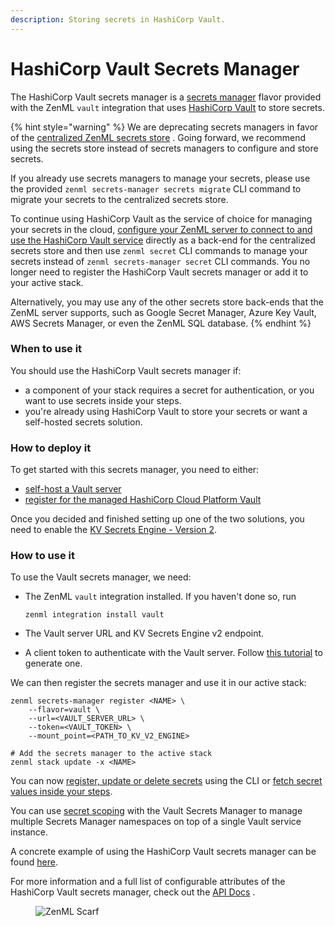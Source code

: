 ```yaml
---
description: Storing secrets in HashiCorp Vault.
---
```


# HashiCorp Vault Secrets Manager

The HashiCorp Vault secrets manager is a [secrets manager](secrets-managers.md) flavor provided with the ZenML `vault`
integration that uses [HashiCorp Vault](https://www.vaultproject.io/) to store secrets.

{% hint style="warning" %}
We are deprecating secrets managers in favor of
the [centralized ZenML secrets store](/docs/book/platform-guide/set-up-your-mlops-platform/use-the-secret-store/use-the-secret-store.md)
. Going forward, we recommend using the secrets store instead of secrets managers to configure and store secrets.

If you already use secrets managers to manage your secrets, please use the
provided `zenml secrets-manager secrets migrate` CLI command to migrate your secrets to the centralized secrets store.

To continue using HashiCorp Vault as the service of choice for managing your secrets in the
cloud, [configure your ZenML server to connect to and use the HashiCorp Vault service](/docs/book/platform-guide/set-up-your-mlops-platform/deploy-zenml/deploy-zenml.md)
directly as a back-end for the centralized secrets store and then use `zenml secret` CLI commands to manage your secrets
instead of `zenml secrets-manager secret` CLI commands. You no longer need to register the HashiCorp Vault secrets
manager or add it to your active stack.

Alternatively, you may use any of the other secrets store back-ends that the ZenML server supports, such as Google
Secret Manager, Azure Key Vault, AWS Secrets Manager, or even the ZenML SQL database.
{% endhint %}

### When to use it

You should use the HashiCorp Vault secrets manager if:

* a component of your stack requires a secret for authentication, or you want to use secrets inside your steps.
* you're already using HashiCorp Vault to store your secrets or want a self-hosted secrets solution.

### How to deploy it

To get started with this secrets manager, you need to either:

* [self-host a Vault server](https://www.vaultproject.io/docs/install)
* [register for the managed HashiCorp Cloud Platform Vault](https://cloud.hashicorp.com/docs/vault)

Once you decided and finished setting up one of the two solutions, you need to enable
the [KV Secrets Engine - Version 2](https://www.vaultproject.io/docs/secrets/kv/kv-v2).

### How to use it

To use the Vault secrets manager, we need:

* The ZenML `vault` integration installed. If you haven't done so, run

  ```shell
  zenml integration install vault
  ```
* The Vault server URL and KV Secrets Engine v2 endpoint.
* A client token to authenticate with the Vault server.
  Follow [this tutorial](https://learn.hashicorp.com/tutorials/vault/tokens?in=vault/tokens) to generate one.

We can then register the secrets manager and use it in our active stack:

```shell
zenml secrets-manager register <NAME> \
    --flavor=vault \
    --url=<VAULT_SERVER_URL> \
    --token=<VAULT_TOKEN> \
    --mount_point=<PATH_TO_KV_V2_ENGINE>

# Add the secrets manager to the active stack
zenml stack update -x <NAME>
```

You can now [register, update or delete secrets](secrets-managers.md#in-the-cli) using the CLI
or [fetch secret values inside your steps](secrets-managers.md#in-a-zenml-step).

You can use [secret scoping](secrets-managers.md#secret-scopes) with the Vault Secrets Manager to manage multiple
Secrets Manager namespaces on top of a single Vault service instance.

A concrete example of using the HashiCorp Vault secrets manager can be
found [here](https://github.com/zenml-io/zenml/tree/main/examples/cloud\_secrets\_manager).

For more information and a full list of configurable attributes of the HashiCorp Vault secrets manager, check out
the [API Docs](https://sdkdocs.zenml.io/latest/integration\_code\_docs/integrations-vault/#zenml.integrations.vault.secrets\_manager.vault\_secrets\_manager.VaultSecretsManager)
.

<!-- For scarf -->
<figure><img alt="ZenML Scarf" referrerpolicy="no-referrer-when-downgrade" src="https://static.scarf.sh/a.png?x-pxid=f0b4f458-0a54-4fcd-aa95-d5ee424815bc" /></figure>
